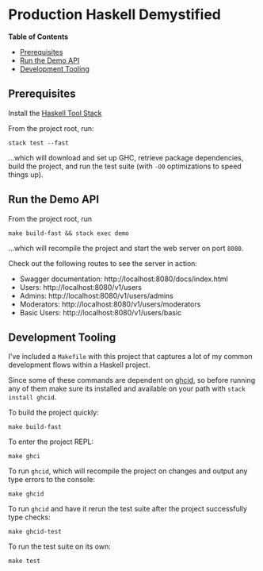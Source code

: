 # Production Haskell Demystified

<!-- markdown-toc start - Don't edit this section. Run M-x markdown-toc-refresh-toc -->
**Table of Contents**

  - [Prerequisites](#prerequisites)
  - [Run the Demo API](#run-the-demo-api)
  - [Development Tooling](#development-tooling)

<!-- markdown-toc end -->

## Prerequisites

Install the [Haskell Tool Stack](https://docs.haskellstack.org/en/stable/README/)

From the project root, run:
    
    stack test --fast
    
...which will download and set up GHC, retrieve package dependencies, build the
project, and run the test suite (with `-O0` optimizations to speed things up).

## Run the Demo API

From the project root, run

    make build-fast && stack exec demo
    
...which will recompile the project and start the web server on port `8080`.

Check out the following routes to see the server in action:

- Swagger documentation: http://localhost:8080/docs/index.html
- Users: http://localhost:8080/v1/users
- Admins: http://localhost:8080/v1/users/admins
- Moderators: http://localhost:8080/v1/users/moderators
- Basic Users: http://localhost:8080/v1/users/basic

## Development Tooling

I've included a `Makefile` with this project that captures a lot of my common
development flows within a Haskell project.

Since some of these commands are dependent on 
[ghcid](https://github.com/ndmitchell/ghcid), so before running any of them
make sure its installed and available on your path with `stack install ghcid`.

To build the project quickly:

    make build-fast

To enter the project REPL: 

    make ghci

To run `ghcid`, which will recompile the project on changes and output any type
errors to the console:

    make ghcid

To run `ghcid` and have it rerun the test suite after the project successfully
type checks:

    make ghcid-test

To run the test suite on its own:

    make test
